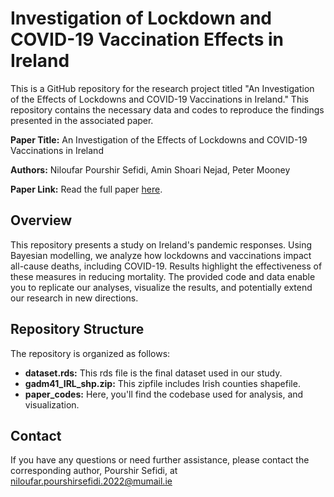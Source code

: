 # Investigation of Lockdown and COVID-19 Vaccination Effects in Ireland

This is a GitHub repository for the research project titled "An Investigation of the Effects of Lockdowns and COVID-19 Vaccinations in Ireland." This repository contains the necessary data and codes to reproduce the findings presented in the associated paper.

**Paper Title:** An Investigation of the Effects of Lockdowns and COVID-19 Vaccinations in Ireland

**Authors:** Niloufar Pourshir Sefidi, Amin Shoari Nejad, Peter Mooney

**Paper Link:** Read the full paper [here](https://agile-giss.copernicus.org/articles/4/37/2023).



## Overview

This repository presents a study on Ireland's pandemic responses. Using Bayesian modelling, we analyze how lockdowns and vaccinations impact all-cause deaths, including COVID-19. Results highlight the effectiveness of these measures in reducing mortality. The provided code and data enable you to replicate our analyses, visualize the results, and potentially extend our research in new directions.


## Repository Structure

The repository is organized as follows:

- **dataset.rds:** This rds file is the final dataset used in our study.
- **gadm41_IRL_shp.zip:** This zipfile includes Irish counties shapefile.
- **paper_codes:** Here, you'll find the codebase used for analysis, and visualization.


## Contact

If you have any questions or need further assistance, please contact the corresponding author, Pourshir Sefidi, at niloufar.pourshirsefidi.2022@mumail.ie


